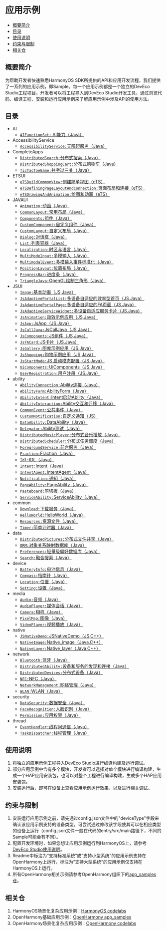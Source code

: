# 应用示例

-   [概要简介](#section1470103520301)
-   [目录](#sectionMenu)
-   [使用说明](#section17988202503116)
-   [约束与限制](#section18841871178)
-   [相关仓](#section741114082513)

## 概要简介

为帮助开发者快速熟悉HarmonyOS SDK所提供的API和应用开发流程，我们提供了一系列的应用示例，即Sample。每一个应用示例都是一个独立的DevEco Studio工程项目，开发者可以将工程导入到DevEco Studio开发工具，通过浏览代码、编译工程、安装和运行应用示例来了解应用示例中涉及API的使用方法。

## 目录<a name="sectionMenu"></a>
- AI
  - [`AIFunctionSet:` AI能力（Java）](https://gitee.com/harmonyos/harmonyos_app_samples/tree/master/AI/AIFunctionSet)
- AccessibilityService 
  - [`AccessibilityService:`无障碍服务（Java）](https://gitee.com/harmonyos/harmonyos_app_samples/tree/master/AccessibilityService/AccessibilityService)
- CompleteApps
  - [`DistributedSearch:`分布式搜索（Java）](https://gitee.com/harmonyos/harmonyos_app_samples/tree/master/CompleteApps/DistributedSearch) 
  - [`DistributedShoppingCart:`分布式购物车（Java）](https://gitee.com/harmonyos/harmonyos_app_samples/tree/master/CompleteApps/DistributedShoppingCart) 
  - [`TicTacToeGame:`井字过三关（Java）](https://gitee.com/harmonyos/harmonyos_app_samples/tree/master/CompleteApps/TicTacToeGame) 
- ETSUI
  - [`eTSBuildCommonView:`创建简单视图（eTS）](https://gitee.com/harmonyos/harmonyos_app_samples/tree/master/ETSUI/eTSBuildCommonView) 
  - [`eTSDefiningPageLayoutAndConnection:`页面布局和连接（eTS）](https://gitee.com/harmonyos/harmonyos_app_samples/tree/master/ETSUI/eTSDefiningPageLayoutAndConnection) 
  - [`eTSDrawingAndAnimation:`绘图和动画（eTS）](https://gitee.com/harmonyos/harmonyos_app_samples/tree/master/ETSUI/eTSDrawingAndAnimation) 
- JAVAUI
  - [`Animation:`动画（Java）](https://gitee.com/harmonyos/harmonyos_app_samples/tree/master/JAVAUI/Animation) 
  - [`CommonLayout:`常用布局（Java）](https://gitee.com/harmonyos/harmonyos_app_samples/tree/master/JAVAUI/CommonLayout)   
  - [`Components:`组件（Java）](https://gitee.com/harmonyos/harmonyos_app_samples/tree/master/JAVAUI/Components) 
  - [`CustomComponent:`自定义组件（Java）](https://gitee.com/harmonyos/harmonyos_app_samples/tree/master/JAVAUI/CustomComponent)   
  - [`CustomLayout:`自定义布局（Java）](https://gitee.com/harmonyos/harmonyos_app_samples/tree/master/JAVAUI/CustomLayout) 
  - [`Dialog:`对话框（Java）](https://gitee.com/harmonyos/harmonyos_app_samples/tree/master/JAVAUI/Dialog) 
  - [`List:`列表容器（Java）](https://gitee.com/harmonyos/harmonyos_app_samples/tree/master/JAVAUI/List) 
  - [`Localization:`时区与语言（Java）](https://gitee.com/harmonyos/harmonyos_app_samples/tree/master/JAVAUI/Localization) 
  - [`MultiModeInput:`多模输入（Java）](https://gitee.com/harmonyos/harmonyos_app_samples/tree/master/JAVAUI/MultiModeInput) 
  - [`MultimodalEvent:`多模输入事件标准化（Java）](https://gitee.com/harmonyos/harmonyos_app_samples/tree/master/JAVAUI/MultimodalEvent) 
  - [`PositionLayout:`位置布局（Java）](https://gitee.com/harmonyos/harmonyos_app_samples/tree/master/JAVAUI/PositionLayout) 
  - [`ProgressBar:`进度条（Java）](https://gitee.com/harmonyos/harmonyos_app_samples/tree/master/JAVAUI/ProgressBar) 
  - [`TriangleJava:`OpenGL绘制三角形（Java）](https://gitee.com/harmonyos/harmonyos_app_samples/tree/master/JAVAUI/TriangleJava)   
- JSUI
  - [`Image:`基本动画（JS,Java）](https://gitee.com/harmonyos/harmonyos_app_samples/tree/master/JSUI/Image) 
  - [`JsAdaptivePortalList:`多设备自适应的效率型首页（JS,Java）](https://gitee.com/harmonyos/harmonyos_app_samples/tree/master/JSUI/JsAdaptivePortalList) 
  - [`JsAdaptivePortalPage:`多设备自适应的FA页面（JS,Java）](https://gitee.com/harmonyos/harmonyos_app_samples/tree/master/JSUI/JsAdaptivePortalPage) 
  - [`JsAdaptiveServiceWidget:`多设备自适应服务卡片（JS,Java）](https://gitee.com/harmonyos/harmonyos_app_samples/tree/master/JSUI/JsAdaptiveServiceWidget) 
  - [`JsAnimation:`动效示例应用（JS,Java）](https://gitee.com/harmonyos/harmonyos_app_samples/tree/master/JSUI/JsAnimation) 
  - [`JsApp:`JsApp（JS,Java）](https://gitee.com/harmonyos/harmonyos_app_samples/tree/master/JSUI/JsApp) 
  - [`JsCallJava:`JsCallJava（JS,Java）](https://gitee.com/harmonyos/harmonyos_app_samples/tree/master/JSUI/JsCallJava) 
  - [`JsComponents:`JS组件（JS,Java）](https://gitee.com/harmonyos/harmonyos_app_samples/tree/master/JSUI/JsComponents) 
  - [`JsFACard:`JS卡片（JS,Java）](https://gitee.com/harmonyos/harmonyos_app_samples/tree/master/JSUI/JsFACard) 
  - [`JsGallery:`图库示例应用（JS,Java）](https://gitee.com/harmonyos/harmonyos_app_samples/tree/master/JSUI/JsGallery) 
  - [`JsShopping:`购物示例应用（JS,Java）](https://gitee.com/harmonyos/harmonyos_app_samples/tree/master/JSUI/JsShopping) 
  - [`JsStartMode:`JS 启动模态配置（JS,Java）](https://gitee.com/harmonyos/harmonyos_app_samples/tree/master/JSUI/JsStartMode) 
  - [`UiComponents:`UiComponents（JS,Java）](https://gitee.com/harmonyos/harmonyos_app_samples/tree/master/JSUI/UiComponents) 
  - [`UserRegistration:`用户注册（JS,Java）](https://gitee.com/harmonyos/harmonyos_app_samples/tree/master/JSUI/UserRegistration)   
- ability
  - [`AbilityConnection:`Ability连接（Java）](https://gitee.com/harmonyos/harmonyos_app_samples/tree/master/ability/AbilityConnection)   
  - [`AbilityForm:`AbilityForm（Java）](https://gitee.com/harmonyos/harmonyos_app_samples/tree/master/ability/AbilityForm)   
  - [`AbilityIntent:`Intent启动Ability（Java）](https://gitee.com/harmonyos/harmonyos_app_samples/tree/master/ability/AbilityIntent)   
  - [`AbilityInteraction:`Ability交互和迁移（Java）](https://gitee.com/harmonyos/harmonyos_app_samples/tree/master/ability/AbilityInteraction)   
  - [`CommonEvent:`公共事件（Java）](https://gitee.com/harmonyos/harmonyos_app_samples/tree/master/ability/CommonEvent)   
  - [`CustomNotification:`自定义通知（JS）](https://gitee.com/harmonyos/harmonyos_app_samples/tree/master/ability/CustomNotification)   
  - [`DataAbility:`DataAbility（Java）](https://gitee.com/harmonyos/harmonyos_app_samples/tree/master/ability/DataAbility)   
  - [`Delegator:`Ability测试（Java）](https://gitee.com/harmonyos/harmonyos_app_samples/tree/master/ability/Delegator)   
  - [`DistributedMusicPlayer:`分布式音乐播放（Java）](https://gitee.com/harmonyos/harmonyos_app_samples/tree/master/ability/DistributedMusicPlayer)   
  - [`DistributedScheduler:`分布式任务调度（Java）](https://gitee.com/harmonyos/harmonyos_app_samples/tree/master/ability/DistributedScheduler)   
  - [`ForegroundService:`前台服务（Java）](https://gitee.com/harmonyos/harmonyos_app_samples/tree/master/ability/ForegroundService)   
  - [`Fraction:`Fraction（Java）](https://gitee.com/harmonyos/harmonyos_app_samples/tree/master/ability/Fraction)   
  - [`Idl:`IDL（Java）](https://gitee.com/harmonyos/harmonyos_app_samples/tree/master/ability/Idl)   
  - [`Intent:`Intent（Java）](https://gitee.com/harmonyos/harmonyos_app_samples/tree/master/ability/Intent) 
  - [`IntentAgent:`IntentAgent（Java）](https://gitee.com/harmonyos/harmonyos_app_samples/tree/master/ability/IntentAgent) 
  - [`Notification:`通知（Java）](https://gitee.com/harmonyos/harmonyos_app_samples/tree/master/ability/Notification) 
  - [`PageAbility:`PageAbility（Java）](https://gitee.com/harmonyos/harmonyos_app_samples/tree/master/ability/PageAbility) 
  - [`Pasteboard:`剪切板（Java）](https://gitee.com/harmonyos/harmonyos_app_samples/tree/master/ability/Pasteboard) 
  - [`ServiceAbility:`ServiceAbility（Java）](https://gitee.com/harmonyos/harmonyos_app_samples/tree/master/ability/ServiceAbility) 
- common
  - [`Download:`下载服务（Java）](https://gitee.com/harmonyos/harmonyos_app_samples/tree/master/common/Download)
  - [`HelloWorld:`HelloWorld（Java）](https://gitee.com/harmonyos/harmonyos_app_samples/tree/master/common/HelloWorld)
  - [`Resources:`资源文件（Java）](https://gitee.com/harmonyos/harmonyos_app_samples/tree/master/common/Resources)
  - [`Timer:`简单计时器（Java）](https://gitee.com/harmonyos/harmonyos_app_samples/tree/master/common/Timer)
- data
  - [`DistributedPictures:`分布式文件共享（Java）](https://gitee.com/harmonyos/harmonyos_app_samples/tree/master/data/DistributedPictures)
  - [`ORM:`对象关系映射数据库（Java）](https://gitee.com/harmonyos/harmonyos_app_samples/tree/master/data/ORM)
  - [`Preferences:`轻量级偏好数据库（Java）](https://gitee.com/harmonyos/harmonyos_app_samples/tree/master/data/Preferences)	
  - [`Search:`融合搜索（Java）](https://gitee.com/harmonyos/harmonyos_app_samples/tree/master/data/Search)	
- device
  - [`BatteryInfo:`电池信息（Java）](https://gitee.com/harmonyos/harmonyos_app_samples/tree/master/device/BatteryInfo)	
  - [`Compass:`指南针（Java）](https://gitee.com/harmonyos/harmonyos_app_samples/tree/master/device/Compass)	
  - [`Location:`位置（Java）](https://gitee.com/harmonyos/harmonyos_app_samples/tree/master/device/Location)	
  - [`Setting:`设置（Java）](https://gitee.com/harmonyos/harmonyos_app_samples/tree/master/device/Setting)	  
- media
  - [`Audio:`音频（Java）](https://gitee.com/harmonyos/harmonyos_app_samples/tree/master/media/Audio)
  - [`AudioPlayer:`媒体会话（Java）](https://gitee.com/harmonyos/harmonyos_app_samples/tree/master/media/AudioPlayer)
  - [`Camera:`相机（Java）](https://gitee.com/harmonyos/harmonyos_app_samples/tree/master/media/Camera)
  - [`PixelMap:`图像（Java）](https://gitee.com/harmonyos/harmonyos_app_samples/tree/master/media/PixelMap)
  - [`VideoPlayer:`视频播放（Java）](https://gitee.com/harmonyos/harmonyos_app_samples/tree/master/media/VideoPlayer)  
- native
  - [`JSNativeDemo:`JSNativeDemo（JS,C++）](https://gitee.com/harmonyos/harmonyos_app_samples/tree/master/native/JSNativeDemo) 
  - [`NativeImage:`Native_image（Java,C++）](https://gitee.com/harmonyos/harmonyos_app_samples/tree/master/native/NativeImage) 
  - [`NativeLayer:`Native_layer（Java,C++）](https://gitee.com/harmonyos/harmonyos_app_samples/tree/master/native/NativeLayer)   
- network
  - [`Bluetooth:`蓝牙（Java）](https://gitee.com/harmonyos/harmonyos_app_samples/tree/master/network/Bluetooth)
  - [`DistributedAbility:`设备和服务的发现和连接（Java）](https://gitee.com/harmonyos/harmonyos_app_samples/tree/master/network/DistributedAbility)
  - [`DistributedDevices:`分布式设备（Java）](https://gitee.com/harmonyos/harmonyos_app_samples/tree/master/network/DistributedDevices)
  - [`NFC:`NFC（Java）](https://gitee.com/harmonyos/harmonyos_app_samples/tree/master/network/NFC)
  - [`NetworkManagement:`网络管理（Java）](https://gitee.com/harmonyos/harmonyos_app_samples/tree/master/network/NetworkManagement)
  - [`WLAN:`WLAN（Java）](https://gitee.com/harmonyos/harmonyos_app_samples/tree/master/network/WLAN)  
- security
  - [`DataSecurity:`数据安全（Java）](https://gitee.com/harmonyos/harmonyos_app_samples/tree/master/security/DataSecurity)  
  - [`FaceRecognition:`人脸识别（Java）](https://gitee.com/harmonyos/harmonyos_app_samples/tree/master/security/FaceRecognition)  
  - [`Permission:`应用权限（Java）](https://gitee.com/harmonyos/harmonyos_app_samples/tree/master/security/Permission)    
- thread
  - [`EventHandler:`线程间通信（Java）](https://gitee.com/harmonyos/harmonyos_app_samples/tree/master/thread/EventHandler)  
  - [`TaskDispatcher:`线程管理（Java）](https://gitee.com/harmonyos/harmonyos_app_samples/tree/master/thread/TaskDispatcher)  
  
## 使用说明

1.  将独立的应用示例工程导入DevEco Studio进行编译构建及运行调试。
2.  部分应用示例中含有多个模块，开发者可以选择对单个模块进行编译构建，生成一个HAP应用安装包，也可以对整个工程进行编译构建，生成多个HAP应用安装包。
3.  安装运行后，即可在设备上查看应用示例运行效果，以及进行相关调试。

## 约束与限制

1.  安装运行应用示例之前，请先通过config.json文件中的"deviceType"字段来确认该应用示例支持的设备类型，可尝试通过修改该字段使其可以在相应类型的设备上运行（config.json文件一般在代码的entry/src/main路径下，不同的Sample可能会有不同）。
2.  配置开发环境时，如果您想让应用示例运行到HarmonyOS上，请参考[DevEco Studio使用说明](https://developer.harmonyos.com/cn/docs/documentation/doc-guides/tools_overview-0000001053582387)。
3.  Readme中标注为“支持标准系统”或“支持小型系统”的应用示例支持在OpenHarmony上运行，标注为“支持大型系统”的应用示例仅支持在HarmonyOS上运行。
4.  所有OpenHarmony相关示例请参考OpenHarmony组织下的[app_samples仓](https://gitee.com/openharmony/app_samples)。

## 相关仓

1.  HarmonyOS场景化复杂应用示例：[HarmonyOS codelabs](https://gitee.com/harmonyos/harmonyos_codelabs)
2.  OpenHarmony基础应用示例：[OpenHarmony app_samples](https://gitee.com/openharmony/app_samples)
3.  OpenHarmony场景化复杂应用示例：[OpenHarmony codelabs](https://gitee.com/openharmony/codelabs)



